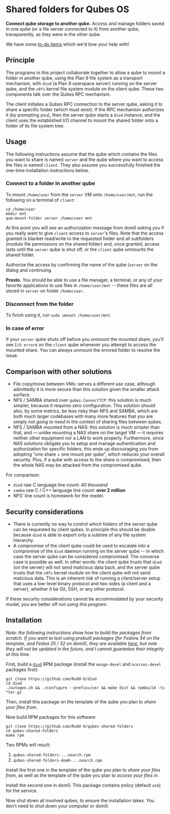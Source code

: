 # Shared folders for Qubes OS

**Connect qube storage to another qube.**  Access and manage folders
saved in one qube (or a file server connected to it) from another
qube, transparently, as they were in the other qube.

We have some [to-do items](./TODO.md) which we'd love your help with!

## Principle

The programs in this project collaborate together to allow a qube
to *mount* a folder in another qube, using the Plan 9 file system
as a transport mechanism, with `diod` (a Plan 9 userspace server)
running on the server qube, and the `v9fs` kernel file system module
on the client qube.  These two components talk over the Qubes RPC
mechanism.

The client initiates a Qubes RPC connection to the server qube,
asking it to share a specific folder (which must exist).  If the RPC
mechanism authorizes it (by prompting you), then the server qube
starts a `diod` instance, and the client uses the established I/O
channel to mount the shared folder onto a folder of its file system
tree.

## Usage

The following instructions assume that the qube which contains the
files you want to share is named `server` and the qube where you
want to access the files is named `client`.  They also assume you
successfully finished the one-time installation instructions below.

### Connect to a folder in another qube

To mount `/home/user` from the `server` VM onto `/home/user/mnt`,
run the following on a terminal of `client`:

```
cd /home/user
mkdir mnt
qvm-mount-folder server /home/user mnt
```

At this point you will see an authorization message from dom0 asking
you if you really want to give `client` access to `server`'s files.
Note that the access granted is blanket read/write to the requested
folder and all subfolders (modulo file permissions on the shared
folder) and, once granted, access lasts until the `server` qube is
shut off, or the `client` qube unmounts the shared folder.

Authorize the access by confirming the name of the qube (`server` on
the dialog and continuing.

**Presto.**  You should be able to use a file manager, a terminal, or
any of your favorite applications to use files in `/home/user/mnt`
-- these files are all stored in `server` on folder `/home/user`.

### Disconnect from the folder

To finish using it, run `sudo umount /home/user/mnt`.

### In case of error

If your `server` qube shuts off before you unmount the mounted share,
you'll see `I/O error`s on the `client` qube whenever you attempt
to access the mounted share.  You can always unmount the errored
folder to resolve the issue.

## Comparison with other solutions

* File copy/move between VMs: serves a different use case, although
  admittedly it is more secure than this solution given the smaller
  attack surface.
* NFS / SAMBA shared over `qubes.ConnectTCP`: this solution is much
  simpler, because it requires zero configuration.  This solution
  should also, by some metrics, be less risky than NFS and SAMBA,
  which are both much larger codebases with many more features that
  you are simply *not going to need* in the context of sharing files
  between qubes.
* NFS / SAMBA mounted from a NAS: this solution is much simpler than
  that, and — unlike mounting a NAS share on the target VM — it
  requires neither other equipment nor a LAN to work properly.
  Furthermore, since NAS solutions obligate you to setup and manage
  authentication and authorization for specific folders, this ends
  up discouraging you from adopting "one share + one mount per qube",
  which reduces your overall security.  Plus, if a qube with access
  to the share is compromised, then the whole NAS may be attacked
  from the compromised qube.

For comparison:

* `diod` raw C language line count: *40 thousand*
* `samba` raw C / C++ language line count: **over 2 million**
* NFS' line count is homework for the reader.

## Security considerations

* There is currently no way to control *which* folders of the server
  qube can be requested by client qubes.  In principle this should
  be doable because `diod` is able to export only a subtree of any
  file system hierarchy.
* A compromise of the client qube could be used to escalate into a
  compromise of the `diod` daemon running on the server qube -- in
  which case the server qube can be considered compromised.  The
  converse case is possible as well.
  In other words: the client qube trusts that `diod` (on the server)
  will not send malicious data back, and the server qube trusts that the
  `v9fs` kernel module on the client qube will not send malicious data.
  This is an inherent risk of running a client/server setup that uses
  a low-level binary protocol and two sides (a client and a server),
  whether it be Git, SSH, or any other protocol.

If these security considerations cannot be accommodated by your
security model, you are better off *not using this program*.

## Installation

*Note: the following instructions show how to build the packages from
scratch.  If you want to test using prebuilt packages (for Fedora
34 on the template, and Fedoa 25 / 32 on dom0), they are available
[here](https://rudd-o.com/uploads/projects/files/qubes-shared-folders),
but note they will not be updated in the future, and I cannot guarantee
their integrity at this time.*

First, build a [`diod`](https://github.com/Rudd-O/diod) RPM package
(install the `munge-devel` and `ncurses-devel` packages first):

```
git clone https://github.com/Rudd-O/diod
cd diod
./autogen.sh && ./configure --prefix=/usr && make dist && rpmbuild -ts *tar.gz
```

Then, install this package on the template of the qube you plan to
*share your files from*.

Now build RPM packages for this software:

```
git clone https://github.com/Rudd-O/qubes-shared-folders
cd qubes-shared-folders
make rpm
```

Two RPMs will result:

1. `qubes-shared-folders-...noarch.rpm`
2. `qubes-shared-folders-dom0-...noarch.rpm`

Install the first one in the template of the qube you plan to
*share your files from*, as well as the template of the qube
you plan to *access your files in*.

Install the second one in dom0.  This package contains policy
(default `ask`) for the service.

Now shut down all involved qubes, to ensure the installation takes.
You don't need to shut down your computer or dom0.
